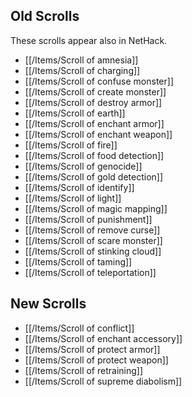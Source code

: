 ## Old Scrolls

These scrolls appear also in NetHack.
- [[/Items/Scroll of amnesia]]
- [[/Items/Scroll of charging]]
- [[/Items/Scroll of confuse monster]]
- [[/Items/Scroll of create monster]]
- [[/Items/Scroll of destroy armor]]
- [[/Items/Scroll of earth]]
- [[/Items/Scroll of enchant armor]]
- [[/Items/Scroll of enchant weapon]]
- [[/Items/Scroll of fire]]
- [[/Items/Scroll of food detection]]
- [[/Items/Scroll of genocide]]
- [[/Items/Scroll of gold detection]]
- [[/Items/Scroll of identify]]
- [[/Items/Scroll of light]]
- [[/Items/Scroll of magic mapping]]
- [[/Items/Scroll of punishment]]
- [[/Items/Scroll of remove curse]]
- [[/Items/Scroll of scare monster]]
- [[/Items/Scroll of stinking cloud]]
- [[/Items/Scroll of taming]]
- [[/Items/Scroll of teleportation]]

## New Scrolls

- [[/Items/Scroll of conflict]]
- [[/Items/Scroll of enchant accessory]]
- [[/Items/Scroll of protect armor]]
- [[/Items/Scroll of protect weapon]]
- [[/Items/Scroll of retraining]]
- [[/Items/Scroll of supreme diabolism]]